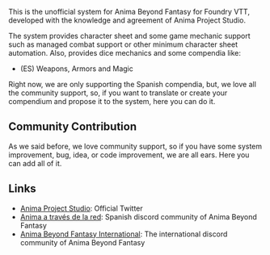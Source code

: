 This is the unofficial system for Anima Beyond Fantasy for Foundry VTT, developed with the knowledge and agreement of Anima Project Studio.

The system provides character sheet and some game mechanic support such as managed combat support or other minimum character sheet automation. Also, provides dice mechanics and some compendia like:

- (ES) Weapons, Armors and Magic

Right now, we are only supporting the Spanish compendia, but, we love all the community support, so, if you want to translate or create your compendium and propose it to the system, here you can do it.

## Community Contribution

As we said before, we love community support, so if you have some system improvement, bug, idea, or code improvement, we are all ears. Here you can add all of it.

## Links

- [Anima Project Studio](https://twitter.com/animaps): Official Twitter
- [Anima a través de la red](https://discord.gg/GK58q7a): Spanish discord community of Anima Beyond Fantasy
- [Anima Beyond Fantasy International](https://discord.gg/Avt8ebP): The international discord community of Anima Beyond Fantasy
